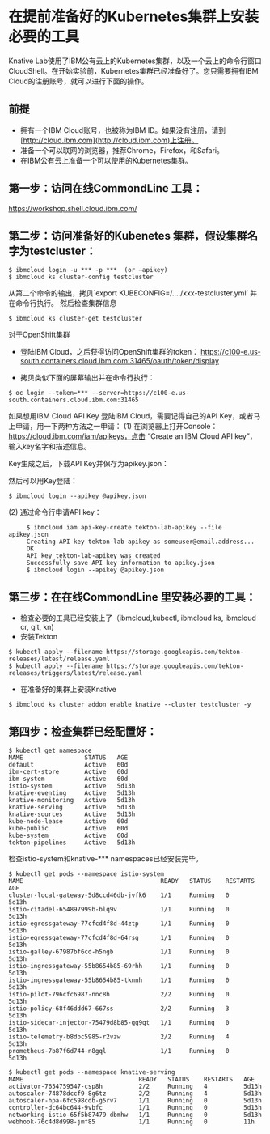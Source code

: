 # 在提前准备好的Kubernetes集群上安装必要的工具

Knative Lab使用了IBM公有云上的Kubernetes集群，以及一个云上的命令行窗口CloudShell。在开始实验前，Kubernetes集群已经准备好了。您只需要拥有IBM Cloud的注册账号，就可以进行下面的操作。

## 前提

* 拥有一个IBM Cloud账号，也被称为IBM ID。如果没有注册，请到[http://cloud.ibm.com](http://cloud.ibm.com)上注册。
* 准备一个可以联网的浏览器，推荐Chrome，Firefox，和Safari。
* 在IBM公有云上准备一个可以使用的Kubernetes集群。

## 第一步：访问在线CommondLine 工具：
https://workshop.shell.cloud.ibm.com/

## 第二步：访问准备好的Kubenetes 集群，假设集群名字为testcluster：
```
$ ibmcloud login -u *** -p ***  (or –apikey)
$ ibmcloud ks cluster-config testcluster
```
从第二个命令的输出，拷贝`export KUBECONFIG=/…./xxx-testcluster.yml’ 并在命令行执行。
然后检查集群信息
```
$ ibmcloud ks cluster-get testcluster
```

对于OpenShift集群
* 登陆IBM Cloud，之后获得访问OpenShift集群的token： 
https://c100-e.us-south.containers.cloud.ibm.com:31465/oauth/token/display

* 拷贝类似下面的屏幕输出并在命令行执行： 
```
$ oc login --token=*** --server=https://c100-e.us-south.containers.cloud.ibm.com:31465
```

如果想用IBM Cloud API Key 登陆IBM Cloud，需要记得自己的API Key，或者马上申请，用一下两种方法之一申请：
(1) 在浏览器上打开Console： https://cloud.ibm.com/iam/apikeys，点击 “Create an IBM Cloud API key”， 输入key名字和描述信息。 
 
 Key生成之后，下载API Key并保存为apikey.json：
 
 然后可以用Key登陆：
 ```
 $ ibmcloud login --apikey @apikey.json
 ```

(2) 通过命令行申请API key：
```
     $ ibmcloud iam api-key-create tekton-lab-apikey --file apikey.json
     Creating API key tekton-lab-apikey as someuser@email.address...
     OK
     API key tekton-lab-apikey was created
     Successfully save API key information to apikey.json
     $ ibmcloud login --apikey @apikey.json
```

## 第三步：在在线CommondLine 里安装必要的工具：
* 检查必要的工具已经安装上了（ibmcloud,kubectl, ibmcloud ks, ibmcloud cr, git, kn)
* 安装Tekton
```
$ kubectl apply --filename https://storage.googleapis.com/tekton-releases/latest/release.yaml
$ kubectl apply --filename https://storage.googleapis.com/tekton-releases/triggers/latest/release.yaml
```
* 在准备好的集群上安装Knative
```
$ ibmcloud ks cluster addon enable knative --cluster testcluster -y
```

## 第四步：检查集群已经配置好：
```
$ kubectl get namespace
NAME                 STATUS   AGE
default              Active   60d
ibm-cert-store       Active   60d
ibm-system           Active   60d
istio-system         Active   5d13h
knative-eventing     Active   5d13h
knative-monitoring   Active   5d13h
knative-serving      Active   5d13h
knative-sources      Active   5d13h
kube-node-lease      Active   60d
kube-public          Active   60d
kube-system          Active   60d
tekton-pipelines     Active   5d13h
```

检查istio-system和knative-*** namespaces已经安装完毕。

```
$ kubectl get pods --namespace istio-system
NAME                                      READY   STATUS    RESTARTS   AGE
cluster-local-gateway-5d8ccd46db-jvfk6    1/1     Running   0          5d13h
istio-citadel-654897999b-blq9v            1/1     Running   0          5d13h
istio-egressgateway-77cfcd4f8d-44ztp      1/1     Running   0          5d13h
istio-egressgateway-77cfcd4f8d-64rsg      1/1     Running   0          5d13h
istio-galley-67987bf6cd-h5ngb             1/1     Running   0          5d13h
istio-ingressgateway-55b8654b85-69rhh     1/1     Running   0          5d13h
istio-ingressgateway-55b8654b85-tknnh     1/1     Running   0          5d13h
istio-pilot-796cfc6987-nnc8h              2/2     Running   0          5d13h
istio-policy-68f46ddd67-667ss             2/2     Running   3          5d13h
istio-sidecar-injector-75479d8b85-gg9qt   1/1     Running   0          5d13h
istio-telemetry-b8dbc5985-r2vzw           2/2     Running   4          5d13h
prometheus-7b87f6d744-n8gql               1/1     Running   0          5d13h

$ kubectl get pods --namespace knative-serving
NAME                                READY   STATUS    RESTARTS   AGE
activator-7654759547-csp8h          2/2     Running   4          5d13h
autoscaler-74878dccf9-8g6tz         2/2     Running   4          5d13h
autoscaler-hpa-6fc598cdb-g5rv7      1/1     Running   0          5d13h
controller-dc64bc644-9vbfc          1/1     Running   0          5d13h
networking-istio-65f5b87479-dbmhw   1/1     Running   0          5d13h
webhook-76c4d8d998-jmf85            1/1     Running   0          11h
```




